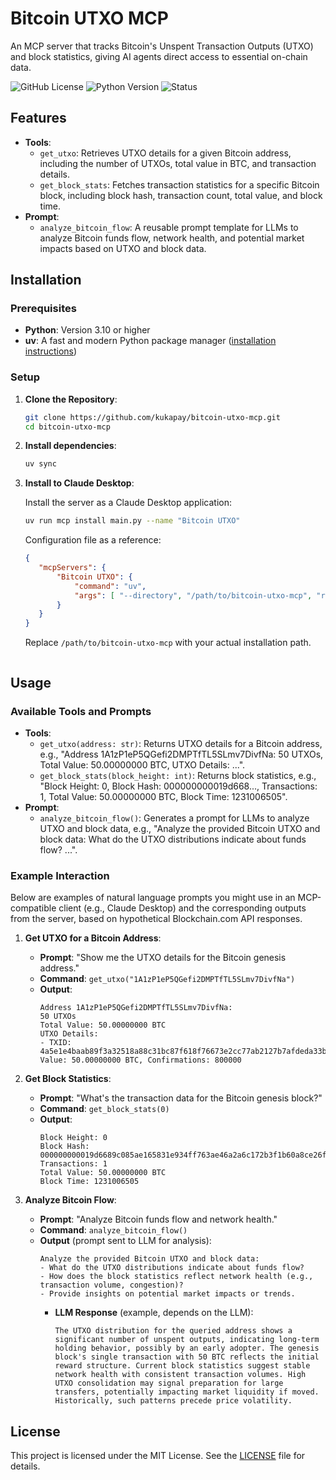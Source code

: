 # Bitcoin UTXO MCP

An MCP server that tracks Bitcoin's Unspent Transaction Outputs (UTXO) and block statistics, giving AI agents direct access to essential on-chain data.

![GitHub License](https://img.shields.io/github/license/kukapay/bitcoin-utxo-analytics-mcp) 
![Python Version](https://img.shields.io/badge/python-3.10%2B-blue)
![Status](https://img.shields.io/badge/status-active-brightgreen.svg)

## Features

- **Tools**:
  - `get_utxo`: Retrieves UTXO details for a given Bitcoin address, including the number of UTXOs, total value in BTC, and transaction details.
  - `get_block_stats`: Fetches transaction statistics for a specific Bitcoin block, including block hash, transaction count, total value, and block time.
- **Prompt**:
  - `analyze_bitcoin_flow`: A reusable prompt template for LLMs to analyze Bitcoin funds flow, network health, and potential market impacts based on UTXO and block data.

## Installation

### Prerequisites

- **Python**: Version 3.10 or higher
- **uv**: A fast and modern Python package manager ([installation instructions](https://docs.astral.sh/uv/))

### Setup

1. **Clone the Repository**:
   ```bash
   git clone https://github.com/kukapay/bitcoin-utxo-mcp.git
   cd bitcoin-utxo-mcp
   ```

2. **Install dependencies**:
   ```bash
   uv sync
   ```

3. **Install to Claude Desktop**:

    Install the server as a Claude Desktop application:
    ```bash
    uv run mcp install main.py --name "Bitcoin UTXO"
    ```

    Configuration file as a reference:

    ```json
    {
       "mcpServers": {
           "Bitcoin UTXO": {
               "command": "uv",
               "args": [ "--directory", "/path/to/bitcoin-utxo-mcp", "run", "main.py" ]
           }
       }
    }
    ```
    Replace `/path/to/bitcoin-utxo-mcp` with your actual installation path.
 
   ```

## Usage

### Available Tools and Prompts

- **Tools**:
  - `get_utxo(address: str)`: Returns UTXO details for a Bitcoin address, e.g., "Address 1A1zP1eP5QGefi2DMPTfTL5SLmv7DivfNa: 50 UTXOs, Total Value: 50.00000000 BTC, UTXO Details: ...".
  - `get_block_stats(block_height: int)`: Returns block statistics, e.g., "Block Height: 0, Block Hash: 000000000019d668..., Transactions: 1, Total Value: 50.00000000 BTC, Block Time: 1231006505".
- **Prompt**:
  - `analyze_bitcoin_flow()`: Generates a prompt for LLMs to analyze UTXO and block data, e.g., "Analyze the provided Bitcoin UTXO and block data: What do the UTXO distributions indicate about funds flow? ...".

### Example Interaction

Below are examples of natural language prompts you might use in an MCP-compatible client (e.g., Claude Desktop) and the corresponding outputs from the server, based on hypothetical Blockchain.com API responses.

1. **Get UTXO for a Bitcoin Address**:
   - **Prompt**: "Show me the UTXO details for the Bitcoin genesis address."
   - **Command**: `get_utxo("1A1zP1eP5QGefi2DMPTfTL5SLmv7DivfNa")`
   - **Output**:
     ```
     Address 1A1zP1eP5QGefi2DMPTfTL5SLmv7DivfNa:
     50 UTXOs
     Total Value: 50.00000000 BTC
     UTXO Details:
     - TXID: 4a5e1e4baab89f3a32518a88c31bc87f618f76673e2cc77ab2127b7afdeda33b, Value: 50.00000000 BTC, Confirmations: 800000
     ```

2. **Get Block Statistics**:
   - **Prompt**: "What's the transaction data for the Bitcoin genesis block?"
   - **Command**: `get_block_stats(0)`
   - **Output**:
     ```
     Block Height: 0
     Block Hash: 000000000019d6689c085ae165831e934ff763ae46a2a6c172b3f1b60a8ce26f
     Transactions: 1
     Total Value: 50.00000000 BTC
     Block Time: 1231006505
     ```

3. **Analyze Bitcoin Flow**:
   - **Prompt**: "Analyze Bitcoin funds flow and network health."
   - **Command**: `analyze_bitcoin_flow()`
   - **Output** (prompt sent to LLM for analysis):
     ```
     Analyze the provided Bitcoin UTXO and block data:
     - What do the UTXO distributions indicate about funds flow?
     - How does the block statistics reflect network health (e.g., transaction volume, congestion)?
     - Provide insights on potential market impacts or trends.
     ```
     - **LLM Response** (example, depends on the LLM):
       ```
       The UTXO distribution for the queried address shows a significant number of unspent outputs, indicating long-term holding behavior, possibly by an early adopter. The genesis block's single transaction with 50 BTC reflects the initial reward structure. Current block statistics suggest stable network health with consistent transaction volumes. High UTXO consolidation may signal preparation for large transfers, potentially impacting market liquidity if moved. Historically, such patterns precede price volatility.
       ```

## License

This project is licensed under the MIT License. See the [LICENSE](LICENSE) file for details.

